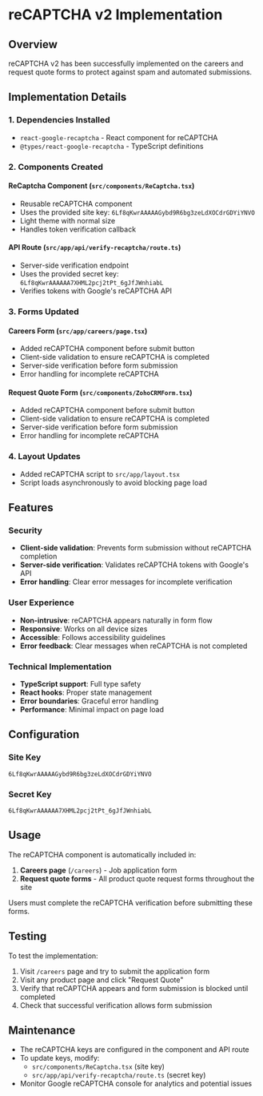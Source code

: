 # reCAPTCHA v2 Implementation

## Overview
reCAPTCHA v2 has been successfully implemented on the careers and request quote forms to protect against spam and automated submissions.

## Implementation Details

### 1. Dependencies Installed
- `react-google-recaptcha` - React component for reCAPTCHA
- `@types/react-google-recaptcha` - TypeScript definitions

### 2. Components Created

#### ReCaptcha Component (`src/components/ReCaptcha.tsx`)
- Reusable reCAPTCHA component
- Uses the provided site key: `6Lf8qKwrAAAAAGybd9R6bg3zeLdXOCdrGDYiYNVO`
- Light theme with normal size
- Handles token verification callback

#### API Route (`src/app/api/verify-recaptcha/route.ts`)
- Server-side verification endpoint
- Uses the provided secret key: `6Lf8qKwrAAAAAA7XHML2pcj2tPt_6gJfJWnhiabL`
- Verifies tokens with Google's reCAPTCHA API

### 3. Forms Updated

#### Careers Form (`src/app/careers/page.tsx`)
- Added reCAPTCHA component before submit button
- Client-side validation to ensure reCAPTCHA is completed
- Server-side verification before form submission
- Error handling for incomplete reCAPTCHA

#### Request Quote Form (`src/components/ZohoCRMForm.tsx`)
- Added reCAPTCHA component before submit button
- Client-side validation to ensure reCAPTCHA is completed
- Server-side verification before form submission
- Error handling for incomplete reCAPTCHA

### 4. Layout Updates
- Added reCAPTCHA script to `src/app/layout.tsx`
- Script loads asynchronously to avoid blocking page load

## Features

### Security
- **Client-side validation**: Prevents form submission without reCAPTCHA completion
- **Server-side verification**: Validates reCAPTCHA tokens with Google's API
- **Error handling**: Clear error messages for incomplete verification

### User Experience
- **Non-intrusive**: reCAPTCHA appears naturally in form flow
- **Responsive**: Works on all device sizes
- **Accessible**: Follows accessibility guidelines
- **Error feedback**: Clear messages when reCAPTCHA is not completed

### Technical Implementation
- **TypeScript support**: Full type safety
- **React hooks**: Proper state management
- **Error boundaries**: Graceful error handling
- **Performance**: Minimal impact on page load

## Configuration

### Site Key
```
6Lf8qKwrAAAAAGybd9R6bg3zeLdXOCdrGDYiYNVO
```

### Secret Key
```
6Lf8qKwrAAAAAA7XHML2pcj2tPt_6gJfJWnhiabL
```

## Usage

The reCAPTCHA component is automatically included in:
1. **Careers page** (`/careers`) - Job application form
2. **Request quote forms** - All product quote request forms throughout the site

Users must complete the reCAPTCHA verification before submitting these forms.

## Testing

To test the implementation:
1. Visit `/careers` page and try to submit the application form
2. Visit any product page and click "Request Quote"
3. Verify that reCAPTCHA appears and form submission is blocked until completed
4. Check that successful verification allows form submission

## Maintenance

- The reCAPTCHA keys are configured in the component and API route
- To update keys, modify:
  - `src/components/ReCaptcha.tsx` (site key)
  - `src/app/api/verify-recaptcha/route.ts` (secret key)
- Monitor Google reCAPTCHA console for analytics and potential issues
